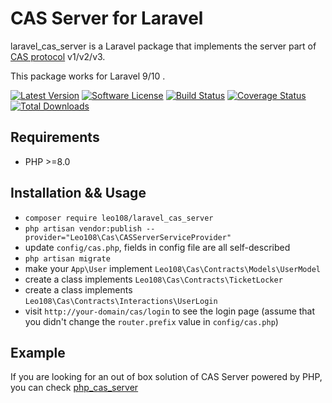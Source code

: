 # CAS Server for Laravel

laravel_cas_server is a Laravel package that implements the server part of [CAS protocol](https://apereo.github.io/cas/4.2.x/protocol/CAS-Protocol-Specification.html) v1/v2/v3.

This package works for Laravel 9/10 .

[![Latest Version](http://img.shields.io/github/release/leo108/laravel_cas_server.svg)](https://github.com/leo108/laravel_cas_server/releases)
[![Software License](https://img.shields.io/badge/license-MIT-brightgreen.svg)](LICENSE)
[![Build Status](https://img.shields.io/travis/leo108/laravel_cas_server/master.svg)](https://travis-ci.org/leo108/laravel_cas_server)
[![Coverage Status](https://img.shields.io/scrutinizer/coverage/g/leo108/laravel_cas_server/master.svg)](https://scrutinizer-ci.com/g/leo108/laravel_cas_server/code-structure)
[![Total Downloads](https://img.shields.io/packagist/dt/leo108/laravel_cas_server.svg)](https://packagist.org/packages/leo108/laravel_cas_server)

## Requirements

- PHP >=8.0

## Installation && Usage

- `composer require leo108/laravel_cas_server`
- `php artisan vendor:publish --provider="Leo108\Cas\CASServerServiceProvider"`
- update `config/cas.php`, fields in config file are all self-described
- `php artisan migrate`
- make your `App\User` implement `Leo108\Cas\Contracts\Models\UserModel`
- create a class implements `Leo108\Cas\Contracts\TicketLocker`
- create a class implements `Leo108\Cas\Contracts\Interactions\UserLogin`
- visit `http://your-domain/cas/login` to see the login page (assume that you didn't change the `router.prefix` value in `config/cas.php`)

## Example

If you are looking for an out of box solution of CAS Server powered by PHP, you can check [php_cas_server](https://github.com/leo108/php_cas_server)
